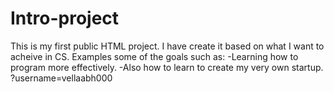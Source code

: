 # Intro-project
This is my first public HTML project.
I have create it based on what I want to acheive in CS.
Examples some of the goals such as:
-Learning how to program more effectively.
-Also how to learn to create my very own startup.
?username=vellaabh000
